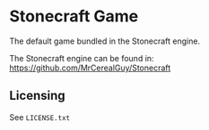 # Stonecraft Game

The default game bundled in the Stonecraft engine.  

The Stonecraft engine can be found in:
	https://github.com/MrCerealGuy/Stonecraft

## Licensing

See `LICENSE.txt`
